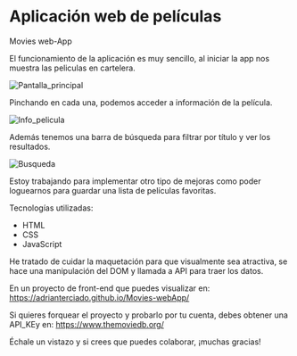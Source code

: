 # Aplicación web de películas
Movies web-App

El funcionamiento de la aplicación es muy sencillo, al iniciar la app nos muestra las peliculas en cartelera. 

![Pantalla_principal](https://github.com/AdrianTerciado/Movies-webApp/assets/158854133/3ee88d22-8290-422a-b62f-eb46ce757d68)





Pinchando en cada una, podemos acceder a información de la película.

![Info_pelicula](https://github.com/AdrianTerciado/Movies-webApp/assets/158854133/533a9fb2-8e35-4df3-9edb-58e691d8eb6a)





Además tenemos una barra de búsqueda para filtrar por título y ver los resultados.

![Busqueda](https://github.com/AdrianTerciado/Movies-webApp/assets/158854133/363efff8-d0ff-48d7-b3b8-f9c980ed4043)





Estoy trabajando para implementar otro tipo de mejoras como poder loguearnos para guardar una lista de películas favoritas.

Tecnologías utilizadas:
* HTML
* CSS
* JavaScript

He tratado de cuidar la maquetación para que visualmente sea atractiva, se hace una manipulación del DOM y llamada a API para traer los datos. 

En un proyecto de front-end que puedes visualizar en:
https://adrianterciado.github.io/Movies-webApp/

Si quieres forquear el proyecto y probarlo por tu cuenta, debes obtener una API_KEy en: 
https://www.themoviedb.org/


Échale un vistazo y si crees que puedes colaborar, ¡muchas gracias!
